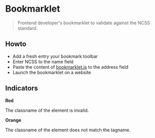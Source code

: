 Bookmarklet
===========

> Frontend developer's bookmarklet to validate against the NCSS standard.


Howto
-----

- Add a fresh entry your bookmark toolbar
- Enter NCSS to the name field
- Paste the content of <a href="https://raw.githubusercontent.com/redaxmedia/ncss/master/dist/scripts/bookmarklet.js">bookmarklet.js</a> to the address field
- Launch the bookmarklet on a website


Indicators
----------

**Red**

The classname of the element is invalid.

**Orange**

The classname of the element does not match the tagname.